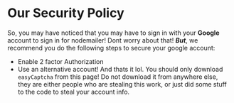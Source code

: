 # Our Security Policy
So, you may have noticed that you may have to sign in with your **Google** account to sign in for nodemailer! Dont worry about that! ***But***, we recommend you do the following steps to secure your google account:
- Enable 2 factor Authorization
- Use an alternative account!
And thats it lol. You should only download `easyCaptcha` from this page! Do not download it from anywhere else, they are either people who are stealing this work, or just did some stuff to the code to steal your account info.
